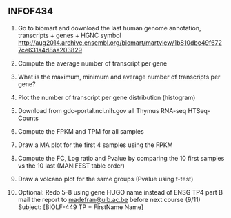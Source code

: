 ## INFOF434 

1. Go to biomart and download the last human genome
annotation, transcripts + genes + HGNC symbol
http://aug2014.archive.ensembl.org/biomart/martview/1b810dbe49f6727ce631a4d8aa203829

2. Compute the average number of transcript per gene
3. What is the maximum, minimum and average number of
transcripts per gene?
4. Plot the number of transcript per gene distribution (histogram)


1. Download from gdc-portal.nci.nih.gov all Thymus RNA-seq
HTSeq-Counts
2. Compute the FPKM and TPM for all samples
3. Draw a MA plot for the first 4 samples using the FPKM
4. Compute the FC, Log ratio and Pvalue by comparing the 10 first
samples vs the 10 last (MANIFEST table order)
5. Draw a volcano plot for the same groups (Pvalue using t-test)
6. Optional: Redo 5-8 using gene HUGO name instead of ENSG
TP4 part B
mail the report to madefran@ulb.ac.be before next course (9/11)
Subject: [BIOLF-449 TP + FirstName Name]
